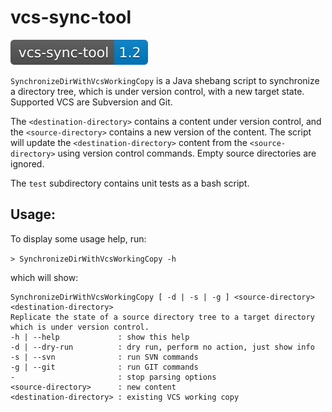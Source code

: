 # vcs-sync-tool

![Version 1.2](./doc/shields/vcs-sync-tool_1.2.svg "Version 1.2")

`SynchronizeDirWithVcsWorkingCopy` is a Java shebang script to synchronize a directory tree, which is under version control, with a new target state. Supported VCS are Subversion and Git.

The `<destination-directory>` contains a content under version control, and the `<source-directory>` contains a new version of the content. The script will update the `<destination-directory>` content from the `<source-directory>` using version control commands. Empty source directories are ignored.

The `test` subdirectory contains unit tests as a bash script.

## Usage:

To display some usage help, run:

`> SynchronizeDirWithVcsWorkingCopy -h`

which will show:

    SynchronizeDirWithVcsWorkingCopy [ -d | -s | -g ] <source-directory> <destination-directory>
    Replicate the state of a source directory tree to a target directory which is under version control.
    -h | --help             : show this help
    -d | --dry-run          : dry run, perform no action, just show info
    -s | --svn              : run SVN commands
    -g | --git              : run GIT commands
    -                       : stop parsing options
    <source-directory>      : new content
    <destination-directory> : existing VCS working copy

